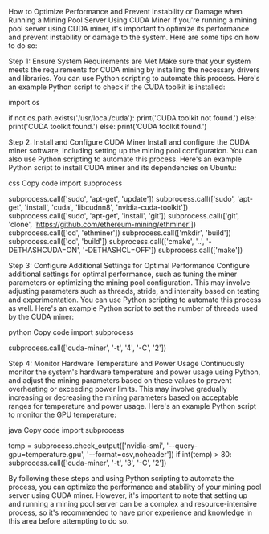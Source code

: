 How to Optimize Performance and Prevent Instability or Damage when Running a Mining Pool Server Using CUDA Miner
If you're running a mining pool server using CUDA miner, it's important to optimize its performance and prevent instability or damage to the system. Here are some tips on how to do so:

Step 1: Ensure System Requirements are Met
Make sure that your system meets the requirements for CUDA mining by installing the necessary drivers and libraries. You can use Python scripting to automate this process. Here's an example Python script to check if the CUDA toolkit is installed:


import os

if not os.path.exists('/usr/local/cuda'):
    print('CUDA toolkit not found.')
else:
    print('CUDA toolkit found.')
else:
    print('CUDA toolkit found.')


Step 2: Install and Configure CUDA Miner
Install and configure the CUDA miner software, including setting up the mining pool configuration. You can also use Python scripting to automate this process. Here's an example Python script to install CUDA miner and its dependencies on Ubuntu:

css
Copy code
import subprocess

subprocess.call(['sudo', 'apt-get', 'update'])
subprocess.call(['sudo', 'apt-get', 'install', 'cuda', 'libcudnn8', 'nvidia-cuda-toolkit'])
subprocess.call(['sudo', 'apt-get', 'install', 'git'])
subprocess.call(['git', 'clone', 'https://github.com/ethereum-mining/ethminer'])
subprocess.call(['cd', 'ethminer'])
subprocess.call(['mkdir', 'build'])
subprocess.call(['cd', 'build'])
subprocess.call(['cmake', '..', '-DETHASHCUDA=ON', '-DETHASHCL=OFF'])
subprocess.call(['make'])


Step 3: Configure Additional Settings for Optimal Performance
Configure additional settings for optimal performance, such as tuning the miner parameters or optimizing the mining pool configuration. This may involve adjusting parameters such as threads, stride, and intensity based on testing and experimentation. You can use Python scripting to automate this process as well. Here's an example Python script to set the number of threads used by the CUDA miner:

python
Copy code
import subprocess

subprocess.call(['cuda-miner', '-t', '4', '-C', '2'])


Step 4: Monitor Hardware Temperature and Power Usage
Continuously monitor the system's hardware temperature and power usage using Python, and adjust the mining parameters based on these values to prevent overheating or exceeding power limits. This may involve gradually increasing or decreasing the mining parameters based on acceptable ranges for temperature and power usage. Here's an example Python script to monitor the GPU temperature:

java
Copy code
import subprocess

temp = subprocess.check_output(['nvidia-smi', '--query-gpu=temperature.gpu', '--format=csv,noheader'])
if int(temp) > 80:
    subprocess.call(['cuda-miner', '-t', '3', '-C', '2'])

By following these steps and using Python scripting to automate the process, you can optimize the performance and stability of your mining pool server using CUDA miner. However, it's important to note that setting up and running a mining pool server can be a complex and resource-intensive process, so it's recommended to have prior experience and knowledge in this area before attempting to do so.
